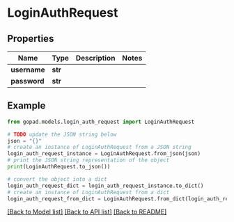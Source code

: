 # LoginAuthRequest


## Properties

Name | Type | Description | Notes
------------ | ------------- | ------------- | -------------
**username** | **str** |  | 
**password** | **str** |  | 

## Example

```python
from gopad.models.login_auth_request import LoginAuthRequest

# TODO update the JSON string below
json = "{}"
# create an instance of LoginAuthRequest from a JSON string
login_auth_request_instance = LoginAuthRequest.from_json(json)
# print the JSON string representation of the object
print(LoginAuthRequest.to_json())

# convert the object into a dict
login_auth_request_dict = login_auth_request_instance.to_dict()
# create an instance of LoginAuthRequest from a dict
login_auth_request_from_dict = LoginAuthRequest.from_dict(login_auth_request_dict)
```
[[Back to Model list]](../README.md#documentation-for-models) [[Back to API list]](../README.md#documentation-for-api-endpoints) [[Back to README]](../README.md)


